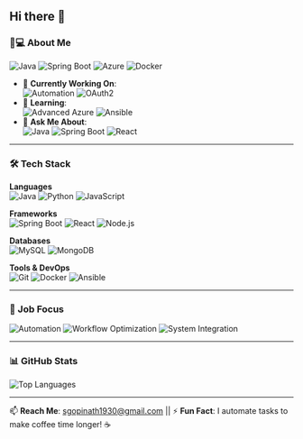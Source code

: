 ## Hi there 👋

<!--
**Srigopinath-A/Srigopinath-A** is a ✨ _special_ ✨ repository because its `README.md` (this file) appears on your GitHub profile.
-->

### 👨💻 About Me
![Java](https://img.shields.io/badge/-Java-ED8B00?style=flat-square&logo=openjdk&logoColor=white)
![Spring Boot](https://img.shields.io/badge/-Spring_Boot-6DB33F?style=flat-square&logo=spring&logoColor=white)
![Azure](https://img.shields.io/badge/-Azure-0078D4?style=flat-square&logo=microsoftazure&logoColor=white)
![Docker](https://img.shields.io/badge/-Docker-2496ED?style=flat-square&logo=docker&logoColor=white)

- 🔭 **Currently Working On**:  
  ![Automation](https://img.shields.io/badge/-Automation-FF6C37?style=flat-square) ![OAuth2](https://img.shields.io/badge/-OAuth2-EB5424?style=flat-square)
- 🌱 **Learning**:  
  ![Advanced Azure](https://img.shields.io/badge/-Azure-0078D4?style=flat-square&logo=microsoftazure&logoColor=white) ![Ansible](https://img.shields.io/badge/-Ansible-EE0000?style=flat-square&logo=ansible&logoColor=white)
- 💬 **Ask Me About**:  
  ![Java](https://img.shields.io/badge/-Java-ED8B00?style=flat-square) ![Spring Boot](https://img.shields.io/badge/-Spring_Boot-6DB33F?style=flat-square) ![React](https://img.shields.io/badge/-React-61DAFB?style=flat-square)

---

### 🛠️ Tech Stack
**Languages**  
![Java](https://img.shields.io/badge/-Java-ED8B00?style=flat-square&logo=openjdk&logoColor=white)
![Python](https://img.shields.io/badge/-Python-3776AB?style=flat-square&logo=python&logoColor=white)
![JavaScript](https://img.shields.io/badge/-JavaScript-F7DF1E?style=flat-square&logo=javascript&logoColor=black)

**Frameworks**  
![Spring Boot](https://img.shields.io/badge/-Spring_Boot-6DB33F?style=flat-square&logo=spring&logoColor=white)
![React](https://img.shields.io/badge/-React-61DAFB?style=flat-square&logo=react&logoColor=black)
![Node.js](https://img.shields.io/badge/-Node.js-339933?style=flat-square&logo=nodedotjs&logoColor=white)

**Databases**  
![MySQL](https://img.shields.io/badge/-MySQL-4479A1?style=flat-square&logo=mysql&logoColor=white)
![MongoDB](https://img.shields.io/badge/-MongoDB-47A248?style=flat-square&logo=mongodb&logoColor=white)

**Tools & DevOps**  
![Git](https://img.shields.io/badge/-Git-F05032?style=flat-square&logo=git&logoColor=white)
![Docker](https://img.shields.io/badge/-Docker-2496ED?style=flat-square&logo=docker&logoColor=white)
![Ansible](https://img.shields.io/badge/-Ansible-EE0000?style=flat-square&logo=ansible&logoColor=white)

---

### 🔄 Job Focus
![Automation](https://img.shields.io/badge/-Automation-FF6C37?style=flat-square)
![Workflow Optimization](https://img.shields.io/badge/-Workflow_Optimization-4A90E2?style=flat-square)
![System Integration](https://img.shields.io/badge/-System_Integration-7C4DFF?style=flat-square)

---

### 📊 GitHub Stats
![Top Languages](https://github-readme-stats.vercel.app/api/top-langs/?username=Srigopinath-A&layout=compact&theme=dark)

---

📫 **Reach Me**: sgopinath1930@gmail.com || 
⚡ **Fun Fact**: I automate tasks to make coffee time longer! ☕
